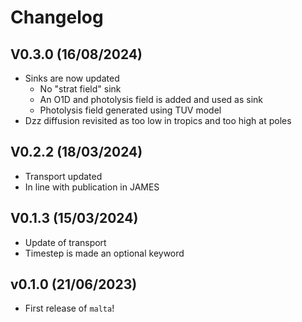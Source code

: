 # Changelog

## V0.3.0 (16/08/2024)
- Sinks are now updated
    - No "strat field" sink
    - An O1D and photolysis field is added and used as sink
    - Photolysis field generated using TUV model
- Dzz diffusion revisited as too low in tropics and too high at poles

## V0.2.2 (18/03/2024)
- Transport updated 
- In line with publication in JAMES 

## V0.1.3 (15/03/2024)

- Update of transport
- Timestep is made an optional keyword

## v0.1.0 (21/06/2023)

- First release of `malta`!

